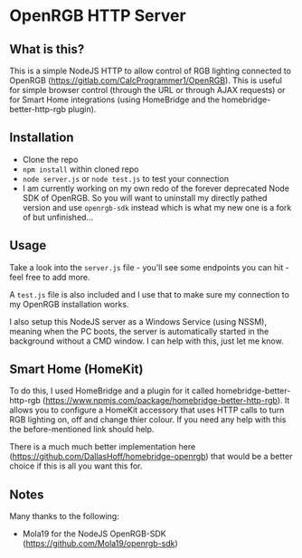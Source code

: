 # OpenRGB HTTP Server

## What is this?
This is a simple NodeJS HTTP to allow control of RGB lighting connected to OpenRGB (https://gitlab.com/CalcProgrammer1/OpenRGB). This is useful for simple browser control (through the URL or through AJAX requests) or for Smart Home integrations (using HomeBridge and the homebridge-better-http-rgb plugin).

## Installation

- Clone the repo
- `npm install` within cloned repo
- `node server.js` or `node test.js` to test your connection
- I am currently working on my own redo of the forever deprecated Node SDK of OpenRGB. So you will want to uninstall my directly pathed version and use `openrgb-sdk` instead which is what my new one is a fork of but unfinished...

## Usage

Take a look into the `server.js` file - you'll see some endpoints you can hit - feel free to add more.

A `test.js` file is also included and I use that to make sure my connection to my OpenRGB installation works.

I also setup this NodeJS server as a Windows Service (using NSSM), meaning when the PC boots, the server is automatically started in the background without a CMD window. I can help with this, just let me know.

## Smart Home (HomeKit)
To do this, I used HomeBridge and a plugin for it called homebridge-better-http-rgb (https://www.npmjs.com/package/homebridge-better-http-rgb). It allows you to configure a HomeKit accessory that uses HTTP calls to turn RGB lighting on, off and change thier colour. If you need any help with this the before-mentioned link should help.

There is a much much better implementation here (https://github.com/DallasHoff/homebridge-openrgb) that would be a better choice if this is all you want this for.

## Notes
Many thanks to the following:
- Mola19 for the NodeJS OpenRGB-SDK (https://github.com/Mola19/openrgb-sdk)
